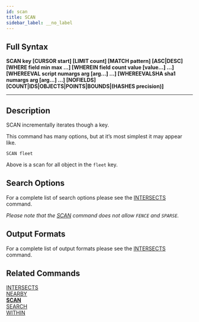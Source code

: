```yaml
---
id: scan
title: SCAN
sidebar_label: __no_label
---
```


## Full Syntax

**SCAN  key [CURSOR start] [LIMIT count] [MATCH pattern] [ASC|DESC] [WHERE field min max ...] [WHEREIN field count value [value...] ...] [WHEREEVAL script numargs arg [arg...] ...] [WHEREEVALSHA sha1 numargs arg [arg...] ...] [NOFIELDS] [COUNT|IDS|OBJECTS|POINTS|BOUNDS|(HASHES precision)]**

---

## Description

SCAN incrementally iterates though a key.

This command has many options, but at it’s most simplest it may appear like.

```tile38-cli
SCAN fleet
```

Above is a scan for all object in the `fleet` key.

## Search Options

For a complete list of search options please see the [INTERSECTS](./../commands/intersects#search-options) command.

*Please note that the [SCAN](./../commands/scan) command does not allow `FENCE` and `SPARSE`.*

## Output Formats

For a complete list of output formats please see the [INTERSECTS](./../commands/intersects#output-formats) command.

## Related Commands

[INTERSECTS](intersects.html)<br>
[NEARBY](nearby.html)<br>
**[SCAN](scan.html)**<br>
[SEARCH](search.html)<br>
[WITHIN](within.html)<br>